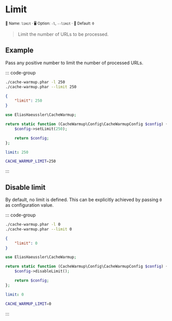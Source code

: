 # Limit <Badge type="tip" text="0.1.0+" />

<small>📝&nbsp;Name: `limit` &middot; 🖥️&nbsp;Option: `-l`, `--limit` &middot; 🐝&nbsp;Default: `0`</small>

> Limit the number of URLs to be processed.

## Example

Pass any positive number to limit the number of processed URLs.

::: code-group

```bash [CLI]
./cache-warmup.phar -l 250
./cache-warmup.phar --limit 250
```

```json [JSON]
{
    "limit": 250
}
```

```php [PHP]
use EliasHaeussler\CacheWarmup;

return static function (CacheWarmup\Config\CacheWarmupConfig $config) {
    $config->setLimit(250);

    return $config;
};
```

```yaml [YAML]
limit: 250
```

```bash [.env]
CACHE_WARMUP_LIMIT=250
```

:::

## Disable limit

By default, no limit is defined. This can be explicitly achieved by
passing `0` as configuration value.

::: code-group

```bash [CLI]
./cache-warmup.phar -l 0
./cache-warmup.phar --limit 0
```

```json [JSON]
{
    "limit": 0
}
```

```php [PHP]
use EliasHaeussler\CacheWarmup;

return static function (CacheWarmup\Config\CacheWarmupConfig $config) {
    $config->disableLimit();

    return $config;
};
```

```yaml [YAML]
limit: 0
```

```bash [.env]
CACHE_WARMUP_LIMIT=0
```

:::
